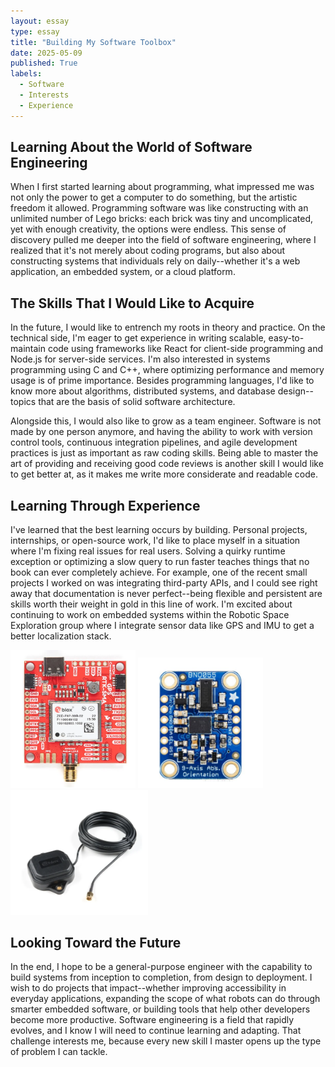 ```yaml
---
layout: essay
type: essay
title: "Building My Software Toolbox"
date: 2025-05-09
published: True
labels:
  - Software
  - Interests
  - Experience
---
```


## Learning About the World of Software Engineering

When I first started learning about programming, what impressed me was not only the power to get a computer to do something, but the artistic freedom it allowed. Programming software was like constructing with an unlimited number of Lego bricks: each brick was tiny and uncomplicated, yet with enough creativity, the options were endless. This sense of discovery pulled me deeper into the field of software engineering, where I realized that it's not merely about coding programs, but also about constructing systems that individuals rely on daily--whether it's a web application, an embedded system, or a cloud platform.

## The Skills That I Would Like to Acquire

In the future, I would like to entrench my roots in theory and practice. On the technical side, I'm eager to get experience in writing scalable, easy-to-maintain code using frameworks like React for client-side programming and Node.js for server-side services. I'm also interested in systems programming using C and C++, where optimizing performance and memory usage is of prime importance. Besides programming languages, I'd like to know more about algorithms, distributed systems, and database design--topics that are the basis of solid software architecture.

Alongside this, I would also like to grow as a team engineer. Software is not made by one person anymore, and having the ability to work with version control tools, continuous integration pipelines, and agile development practices is just as important as raw coding skills. Being able to master the art of providing and receiving good code reviews is another skill I would like to get better at, as it makes me write more considerate and readable code.

## Learning Through Experience
I've learned that the best learning occurs by building. Personal projects, internships, or open-source work, I'd like to place myself in a situation where I'm fixing real issues for real users. Solving a quirky runtime exception or optimizing a slow query to run faster teaches things that no book can ever completely achieve. For example, one of the recent small projects I worked on was integrating third-party APIs, and I could see right away that documentation is never perfect--being flexible and persistent are skills worth their weight in gold in this line of work. I'm excited about continuing to work on embedded systems within the Robotic Space Exploration group where I integrate sensor data like GPS and IMU to get a better localization stack.

<img width="200px" class="rounded float-start pe-4" src="../img/zed_f9p.png"> <img width="200px" class="rounded float-start pe-4" src="../img/BNO0855_imu.png"> <img width="220px" class="rounded float-start pe-4" src="../img/GNSS_L1L2_Antenna.png">

## Looking Toward the Future
In the end, I hope to be a general-purpose engineer with the capability to build systems from inception to completion, from design to deployment. I wish to do projects that impact--whether improving accessibility in everyday applications, expanding the scope of what robots can do through smarter embedded software, or building tools that help other developers become more productive. Software engineering is a field that rapidly evolves, and I know I will need to continue learning and adapting. That challenge interests me, because every new skill I master opens up the type of problem I can tackle.
